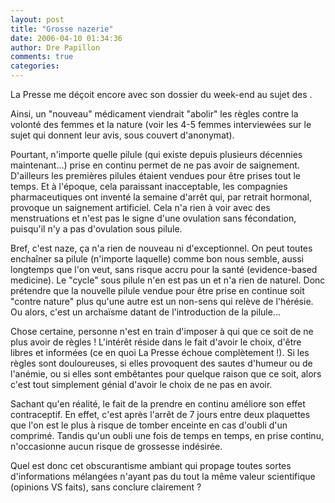 ```yaml
---
layout: post
title: "Grosse nazerie"
date: 2006-04-10 01:34:36
author: Dre Papillon
comments: true
categories: 
---
```



La Presse me déçoit encore avec son dossier du week-end au sujet des .

Ainsi, un "nouveau" médicament viendrait "abolir" les règles contre la volonté des femmes et la nature (voir les 4-5 femmes interviewées sur le sujet qui donnent leur avis, sous couvert d'anonymat).

Pourtant, n'importe quelle pilule (qui existe depuis plusieurs décennies maintenant...) prise en continu permet de ne pas avoir de saignement.  D'ailleurs les premières pilules étaient vendues pour être prises tout le temps.  Et à l'époque, cela paraissant inacceptable, les compagnies pharmaceutiques ont inventé la semaine d'arrêt qui, par retrait hormonal, provoque un saignement artificiel.  Cela n'a rien à voir avec des menstruations et n'est pas le signe d'une ovulation sans fécondation, puisqu'il n'y a pas d'ovulation sous pilule.

Bref, c'est naze, ça n'a rien de nouveau ni d'exceptionnel.  On peut toutes enchaîner sa pilule (n'importe laquelle) comme bon nous semble, aussi longtemps que l'on veut, sans risque accru pour la santé (evidence-based medicine).  Le "cycle" sous pilule n'en est pas un et n'a rien de naturel.  Donc prétendre que la nouvelle pilule vendue pour être prise en continue soit "contre nature" plus qu'une autre est un non-sens qui relève de l'hérésie.  Ou alors, c'est un archaïsme datant de l'introduction de la pilule...

Chose certaine, personne n'est en train d'imposer à qui que ce soit de ne plus avoir de règles !  L'intérêt réside dans le fait d'avoir le choix, d'être libres et informées (ce en quoi La Presse échoue complètement !).  Si les règles sont douloureuses, si elles provoquent des sautes d'humeur ou de l'anémie, ou si elles sont embêtantes pour quelque raison que ce soit, alors c'est tout simplement génial d'avoir le choix de ne pas en avoir.

Sachant qu'en réalité, le fait de la prendre en continu améliore son effet contraceptif.  En effet, c'est après l'arrêt de 7 jours entre deux plaquettes que l'on est le plus à risque de tomber enceinte en cas d'oubli d'un comprimé.  Tandis qu'un oubli une fois de temps en temps, en prise continu, n'occasionne aucun risque de grossesse indésirée.

Quel est donc cet obscurantisme ambiant qui propage toutes sortes d'informations mélangées n'ayant pas du tout la même valeur scientifique (opinions VS faits), sans conclure clairement ?